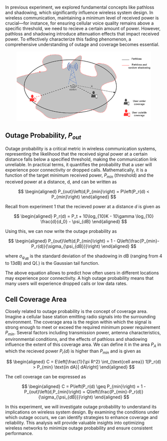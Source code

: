 In previous experiment, we explored fundamental concepts like pathloss and shadowing, which significantly influence wireless system design. In wireless communication, maintaining a minimum level of received power is crucial—for instance, for ensuring cellular voice quality remains above a specific threshold, we need to recieve a certain amount of power. However, pathloss and shadowing introduce attenuation effects that impact received power. To effectively characterize this fading phenomenon, a comprehensive understanding of outage and coverage becomes essential.

<p align="center">
<img src="./images/exp2.png" width="430">
</p>

## Outage Probability, $P_{out}$
Outage probability is a critical metric in wireless communication systems, representing the likelihood that the received signal power at a certain distance falls below a specified threshold, making the communication link unreliable. In practical terms, it quantifies the probability that a user will experience poor connectivity or dropped calls. Mathematically, it is a function of the target minimum received power, $P_{min}$ (threshold) and the received power at a distance, d, and can be written as

$$
\begin{aligned}
    P_{out}\left(d,P_{min}\right) = P\left(P_r(d) < P_{min}\right)
\end{aligned}
$$

Recall from experiment 1 that the recieved power at a distance $d$ is given as

$$
\begin{aligned}
    P_r(d) = P_t + 10\log_{10}K - 10\gamma \log_{10} \frac{d}{d_0} - \psi_{dB}
\end{aligned}
$$

Using this, we can now write the outage probability as

$$
\begin{aligned}
    P_{out}\left(d,P_{min}\right) = 1 - Q\left(\frac{P_{min}-P_r(d)}{\sigma_{\psi_{dB}}}\right)
\end{aligned}
$$

where $\sigma_{\psi_{dB}}$ is the standard deviation of the shadowing in dB (ranging from 4 to 13dB) and Q(.) is the Gaussian tail function.

The above equation allows to predict how often users in different locations may experience poor connectivity. A high outage probability means that many users will experience dropped calls or low data rates.

## Cell Coverage Area
Closely related to outage probability is the concept of coverage area. Imagine a cellular base station emitting radio signals into the surrounding environment. The coverage area is the region within which the signal is strong enough to meet or exceed the required minimum power requirement $P_{min}$. Several factors including transmission power, antenna characteristics, environmental conditions, and the effects of pathloss and shadowing influence the extent of this coverage area. We can define it in the area $P_A$ in which the recieved power $P_r(d)$ is higher than $P_{min}$ and is given as 

$$
\begin{aligned}
    C = E\left[\frac{1}{\pi R^2} \int_{\text{cell area}} 1[P_r(d) > P_{min} \text{in dA}] dA\right]
\end{aligned}
$$

The cell coverage can be expressed as

$$
\begin{aligned}
    C = P\left(P_r(d) \geq P_{min}\right) = 1 -  P_{out}\left(d,P_{min}\right) = Q\left(\frac{P_{min}-P_r(d)}{\sigma_{\psi_{dB}}}\right)
\end{aligned}
$$

In this experiment, we will investigate outage probability to understand its implications on wireless system design. By examining the conditions under which outage occurs, we can identify strategies to enhance coverage and reliability. This analysis will provide valuable insights into optimizing wireless networks to minimize outage probability and ensure consistent performance.
